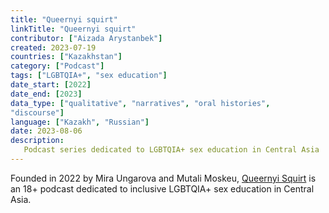 ```yaml
---
title: "Queernyi squirt"
linkTitle: "Queernyi squirt"
contributor: ["Aizada Arystanbek"]
created: 2023-07-19
countries: ["Kazakhstan"]
category: ["Podcast"]
tags: ["LGBTQIA+", "sex education"]
date_start: [2022]
date_end: [2023]
data_type: ["qualitative", "narratives", "oral histories",
"discourse"]
language: ["Kazakh", "Russian"]
date: 2023-08-06
description:
   Podcast series dedicated to LGBTQIA+ sex education in Central Asia
---
```


Founded in 2022 by Mira Ungarova and Mutali Moskeu, [Queernyi Squirt](https://podcast.kz/1657513218/info) is an 18+ podcast dedicated to inclusive LGBTQIA+ sex education in Central Asia.
